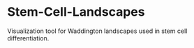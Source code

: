 # Stem-Cell-Landscapes
Visualization tool for Waddington landscapes used in stem cell differentiation.

